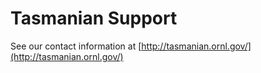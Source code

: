 # Tasmanian Support

See our contact information at [http://tasmanian.ornl.gov/](http://tasmanian.ornl.gov/)
